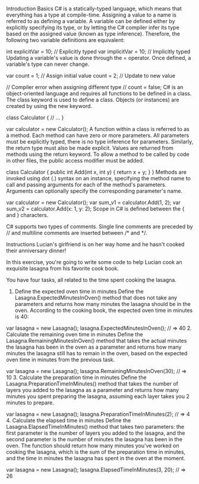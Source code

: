 Introduction
Basics
C# is a statically-typed language, which means that everything has a type at compile-time. Assigning a value to a name is referred to as defining a variable. A variable can be defined either by explicitly specifying its type, or by letting the C# compiler infer its type based on the assigned value (known as type inference). Therefore, the following two variable definitions are equivalent:

int explicitVar = 10; // Explicitly typed
var implicitVar = 10; // Implicitly typed
Updating a variable's value is done through the = operator. Once defined, a variable's type can never change.

var count = 1; // Assign initial value
count = 2;     // Update to new value

// Compiler error when assigning different type
// count = false;
C# is an object-oriented language and requires all functions to be defined in a class. The class keyword is used to define a class. Objects (or instances) are created by using the new keyword.

class Calculator
{
    // ...
}

var calculator = new Calculator();
A function within a class is referred to as a method. Each method can have zero or more parameters. All parameters must be explicitly typed, there is no type inference for parameters. Similarly, the return type must also be made explicit. Values are returned from methods using the return keyword. To allow a method to be called by code in other files, the public access modifier must be added.

class Calculator
{
    public int Add(int x, int y)
    {
        return x + y;
    }
}
Methods are invoked using dot (.) syntax on an instance, specifying the method name to call and passing arguments for each of the method's parameters. Arguments can optionally specify the corresponding parameter's name.

var calculator = new Calculator();
var sum_v1 = calculator.Add(1, 2);
var sum_v2 = calculator.Add(x: 1, y: 2);
Scope in C# is defined between the { and } characters.

C# supports two types of comments. Single line comments are preceded by // and multiline comments are inserted between /* and */.

Instructions
Lucian's girlfriend is on her way home and he hasn't cooked their anniversary dinner!

In this exercise, you're going to write some code to help Lucian cook an exquisite lasagna from his favorite cook book.

You have four tasks, all related to the time spent cooking the lasagna.

1. Define the expected oven time in minutes
Define the Lasagna.ExpectedMinutesInOven() method that does not take any parameters and returns how many minutes the lasagna should be in the oven. According to the cooking book, the expected oven time in minutes is 40:

var lasagna = new Lasagna();
lasagna.ExpectedMinutesInOven();
// => 40
2. Calculate the remaining oven time in minutes
Define the Lasagna.RemainingMinutesInOven() method that takes the actual minutes the lasagna has been in the oven as a parameter and returns how many minutes the lasagna still has to remain in the oven, based on the expected oven time in minutes from the previous task.

var lasagna = new Lasagna();
lasagna.RemainingMinutesInOven(30);
// => 10
3. Calculate the preparation time in minutes
Define the Lasagna.PreparationTimeInMinutes() method that takes the number of layers you added to the lasagna as a parameter and returns how many minutes you spent preparing the lasagna, assuming each layer takes you 2 minutes to prepare.

var lasagna = new Lasagna();
lasagna.PreparationTimeInMinutes(2);
// => 4
4. Calculate the elapsed time in minutes
Define the Lasagna.ElapsedTimeInMinutes() method that takes two parameters: the first parameter is the number of layers you added to the lasagna, and the second parameter is the number of minutes the lasagna has been in the oven. The function should return how many minutes you've worked on cooking the lasagna, which is the sum of the preparation time in minutes, and the time in minutes the lasagna has spent in the oven at the moment.

var lasagna = new Lasagna();
lasagna.ElapsedTimeInMinutes(3, 20);
// => 26